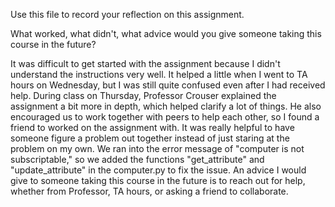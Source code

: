 Use this file to record your reflection on this assignment. 

What worked, what didn't, what advice would you give someone taking this course in the future?

It was difficult to get started with the assignment because I didn't understand the instructions very well. It helped a little when I went to TA hours on Wednesday, but I was still quite confused even after I had received help. During class on Thursday, Professor Crouser explained the assignment a bit more in depth, which helped clarify a lot of things. He also encouraged us to work together with peers to help each other, so I found a friend to worked on the assignment with. It was really helpful to have someone figure a problem out together instead of just staring at the problem on my own. We ran into the error message of "computer is not subscriptable," so we added the functions "get_attribute" and "update_attribute" in the computer.py to fix the issue. An advice I would give to someone taking this course in the future is to reach out for help, whether from Professor, TA hours, or asking a friend to collaborate.